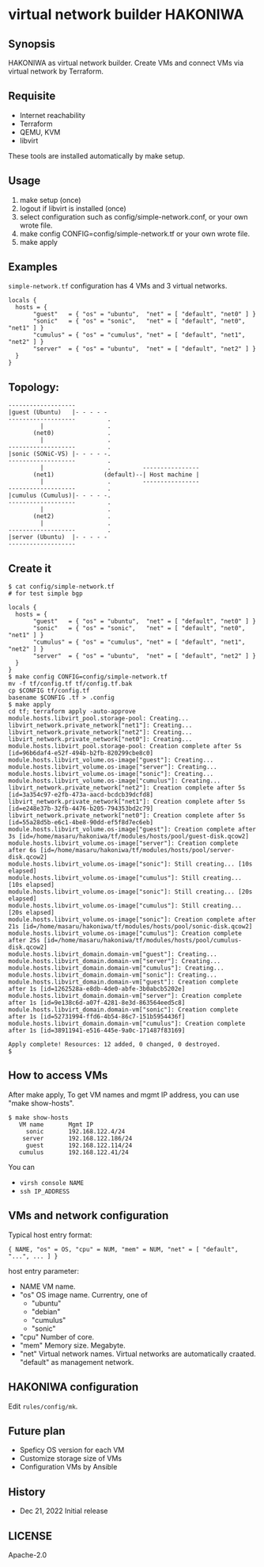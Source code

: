 # virtual network builder HAKONIWA

## Synopsis

HAKONIWA as virtual network builder.
Create VMs and connect VMs via virtual network by Terraform.


## Requisite

- Internet reachability
- Terraform
- QEMU, KVM
- libvirt


These tools are installed automatically by make setup.


## Usage

1. make setup (once)
2. logout if libvirt is installed (once)
3. select configuration such as config/simple-network.conf, or your own wrote file.
3. make config CONFIG=config/simple-network.tf or your own wrote file.
4. make apply


## Examples

`simple-network.tf` configuration has 4 VMs and 3 virtual networks.

```
locals {
  hosts = {
       "guest"   = { "os" = "ubuntu",  "net" = [ "default", "net0" ] }
       "sonic"   = { "os" = "sonic",   "net" = [ "default", "net0", "net1" ] }
       "cumulus" = { "os" = "cumulus", "net" = [ "default", "net1", "net2" ] }
       "server"  = { "os" = "ubuntu",  "net" = [ "default", "net2" ] }
  }
}
```

Topology:
---------

```
-------------------
|guest (Ubuntu)   |- - - - -
-------------------         .
         |                  .
       (net0)               .
         |                  .
-------------------         .
|sonic (SONiC-VS) |- - - - -.
-------------------         .
         |                  .         ----------------
       (net1)              (default)--| Host machine |
         |                  .         ----------------
-------------------         .
|cumulus (Cumulus)|- - - - -.
-------------------         .
         |                  .
       (net2)               .
         |                  .
-------------------         .
|server (Ubuntu)  |- - - - -
-------------------
```

Create it
---------

```
$ cat config/simple-network.tf 
# for test simple bgp

locals {
  hosts = {
       "guest"   = { "os" = "ubuntu",  "net" = [ "default", "net0" ] }
       "sonic"   = { "os" = "sonic",   "net" = [ "default", "net0", "net1" ] }
       "cumulus" = { "os" = "cumulus", "net" = [ "default", "net1", "net2" ] }
       "server"  = { "os" = "ubuntu",  "net" = [ "default", "net2" ] }
  }
}
$ make config CONFIG=config/simple-network.tf 
mv -f tf/config.tf tf/config.tf.bak
cp $CONFIG tf/config.tf
basename $CONFIG .tf > .config
$ make apply
cd tf; terraform apply -auto-approve
module.hosts.libvirt_pool.storage-pool: Creating...
libvirt_network.private_network["net1"]: Creating...
libvirt_network.private_network["net2"]: Creating...
libvirt_network.private_network["net0"]: Creating...
module.hosts.libvirt_pool.storage-pool: Creation complete after 5s [id=96b6daf4-e52f-494b-b2fb-820299cbe8c0]
module.hosts.libvirt_volume.os-image["guest"]: Creating...
module.hosts.libvirt_volume.os-image["server"]: Creating...
module.hosts.libvirt_volume.os-image["sonic"]: Creating...
module.hosts.libvirt_volume.os-image["cumulus"]: Creating...
libvirt_network.private_network["net2"]: Creation complete after 5s [id=3a354c97-e2fb-473a-aacd-bcdcb39dcfd8]
libvirt_network.private_network["net1"]: Creation complete after 5s [id=e248e37b-32fb-4476-b205-794353bd2c79]
libvirt_network.private_network["net0"]: Creation complete after 5s [id=55a28d5b-e6c1-4be8-90dd-ef5f8d7ec6eb]
module.hosts.libvirt_volume.os-image["guest"]: Creation complete after 3s [id=/home/masaru/hakoniwa/tf/modules/hosts/pool/guest-disk.qcow2]
module.hosts.libvirt_volume.os-image["server"]: Creation complete after 6s [id=/home/masaru/hakoniwa/tf/modules/hosts/pool/server-disk.qcow2]
module.hosts.libvirt_volume.os-image["sonic"]: Still creating... [10s elapsed]
module.hosts.libvirt_volume.os-image["cumulus"]: Still creating... [10s elapsed]
module.hosts.libvirt_volume.os-image["sonic"]: Still creating... [20s elapsed]
module.hosts.libvirt_volume.os-image["cumulus"]: Still creating... [20s elapsed]
module.hosts.libvirt_volume.os-image["sonic"]: Creation complete after 21s [id=/home/masaru/hakoniwa/tf/modules/hosts/pool/sonic-disk.qcow2]
module.hosts.libvirt_volume.os-image["cumulus"]: Creation complete after 25s [id=/home/masaru/hakoniwa/tf/modules/hosts/pool/cumulus-disk.qcow2]
module.hosts.libvirt_domain.domain-vm["guest"]: Creating...
module.hosts.libvirt_domain.domain-vm["server"]: Creating...
module.hosts.libvirt_domain.domain-vm["cumulus"]: Creating...
module.hosts.libvirt_domain.domain-vm["sonic"]: Creating...
module.hosts.libvirt_domain.domain-vm["guest"]: Creation complete after 1s [id=1262528a-e8db-4de0-abfe-3b0abcb5202e]
module.hosts.libvirt_domain.domain-vm["server"]: Creation complete after 1s [id=9e138c6d-a07f-4281-8e3d-863564eed5c8]
module.hosts.libvirt_domain.domain-vm["sonic"]: Creation complete after 1s [id=52731994-ffd6-4b54-86c7-151b5954436f]
module.hosts.libvirt_domain.domain-vm["cumulus"]: Creation complete after 1s [id=38911941-e516-445e-9a0c-171487f83169]

Apply complete! Resources: 12 added, 0 changed, 0 destroyed.
$ 
```


## How to access VMs

After make apply, To get VM names and mgmt IP address, you can use "make show-hosts".

```
$ make show-hosts
   VM name       Mgmt IP
     sonic       192.168.122.4/24
    server       192.168.122.186/24
     guest       192.168.122.114/24
   cumulus       192.168.122.41/24
```

You can

- `virsh console NAME`
- `ssh IP_ADDRESS`


## VMs and network configuration

Typical host entry format:

```
{ NAME, "os" = OS, "cpu" = NUM, "mem" = NUM, "net" = [ "default", "...", ... ] }
```

host entry parameter:

- NAME
  VM name.
- "os"
  OS image name.
  Currentry, one of
  - "ubuntu"
  - "debian"
  - "cumulus"
  - "sonic"
- "cpu"
  Number of core.
- "mem"
  Memory size.  Megabyte.
- "net"
  Virtual network names.  Virtual networks are automatically craated.
  "default" as management network.


## HAKONIWA configuration

Edit `rules/config/mk`.


## Future plan

- Speficy OS version for each VM
- Customize storage size of VMs
- Configuration VMs by Ansible

## History

- Dec 21, 2022  Initial release

## LICENSE

Apache-2.0
